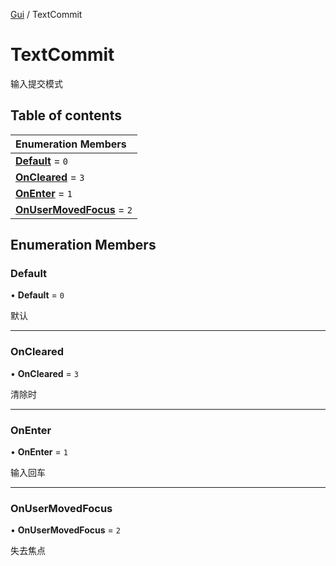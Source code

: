 [Gui](../groups/Core.Gui.md) / TextCommit

# TextCommit <Badge type="tip" text="Enumeration" /> <Score text="TextCommit" />

输入提交模式

## Table of contents

| Enumeration Members |
| :-----|
| **[Default](mw.TextCommit.md#default)** = ``0`` <br> |
| **[OnCleared](mw.TextCommit.md#oncleared)** = ``3`` <br> |
| **[OnEnter](mw.TextCommit.md#onenter)** = ``1`` <br> |
| **[OnUserMovedFocus](mw.TextCommit.md#onusermovedfocus)** = ``2`` <br> |

## Enumeration Members

### Default <Score text="Default" /> 

• **Default** = ``0``

默认

___

### OnCleared <Score text="OnCleared" /> 

• **OnCleared** = ``3``

清除时

___

### OnEnter <Score text="OnEnter" /> 

• **OnEnter** = ``1``

输入回车

___

### OnUserMovedFocus <Score text="OnUserMovedFocus" /> 

• **OnUserMovedFocus** = ``2``

失去焦点

